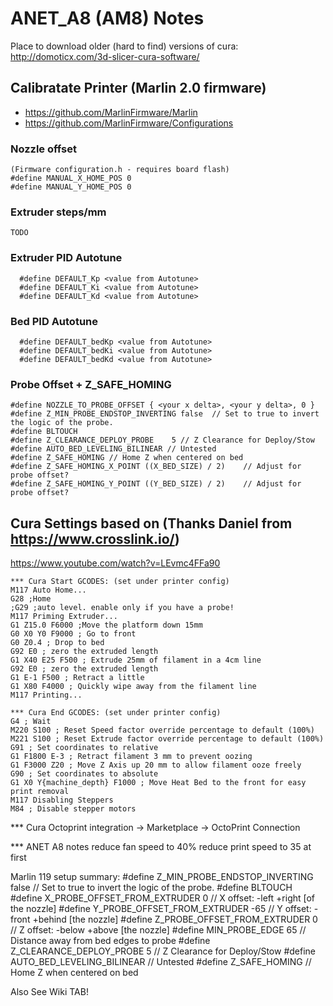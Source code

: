 # ANET_A8 (AM8) Notes

Place to download older (hard to find) versions of cura:
http://domoticx.com/3d-slicer-cura-software/

## Calibratate Printer (Marlin 2.0 firmware)
- https://github.com/MarlinFirmware/Marlin
- https://github.com/MarlinFirmware/Configurations

### Nozzle offset 
```
(Firmware configuration.h - requires board flash)
#define MANUAL_X_HOME_POS 0
#define MANUAL_Y_HOME_POS 0
```
### Extruder steps/mm
```
TODO
```
### Extruder PID Autotune 
```
  #define DEFAULT_Kp <value from Autotune>
  #define DEFAULT_Ki <value from Autotune>
  #define DEFAULT_Kd <value from Autotune>
```
### Bed PID Autotune 
```
  #define DEFAULT_bedKp <value from Autotune>
  #define DEFAULT_bedKi <value from Autotune>
  #define DEFAULT_bedKd <value from Autotune>
```
### Probe Offset + Z_SAFE_HOMING
```
#define NOZZLE_TO_PROBE_OFFSET { <your x delta>, <your y delta>, 0 }
#define Z_MIN_PROBE_ENDSTOP_INVERTING false  // Set to true to invert the logic of the probe.
#define BLTOUCH
#define Z_CLEARANCE_DEPLOY_PROBE    5 // Z Clearance for Deploy/Stow
#define AUTO_BED_LEVELING_BILINEAR // Untested
#define Z_SAFE_HOMING // Home Z when centered on bed
#define Z_SAFE_HOMING_X_POINT ((X_BED_SIZE) / 2)    // Adjust for probe offset?
#define Z_SAFE_HOMING_Y_POINT ((Y_BED_SIZE) / 2)    // Adjust for probe offset?
```
## Cura Settings based on (Thanks Daniel from https://www.crosslink.io/)
https://www.youtube.com/watch?v=LEvmc4FFa90
```
*** Cura Start GCODES: (set under printer config)
M117 Auto Home...
G28 ;Home
;G29 ;auto level. enable only if you have a probe!
M117 Priming Extruder...
G1 Z15.0 F6000 ;Move the platform down 15mm
G0 X0 Y0 F9000 ; Go to front
G0 Z0.4 ; Drop to bed
G92 E0 ; zero the extruded length
G1 X40 E25 F500 ; Extrude 25mm of filament in a 4cm line
G92 E0 ; zero the extruded length
G1 E-1 F500 ; Retract a little
G1 X80 F4000 ; Quickly wipe away from the filament line
M117 Printing...

*** Cura End GCODES: (set under printer config)
G4 ; Wait
M220 S100 ; Reset Speed factor override percentage to default (100%)
M221 S100 ; Reset Extrude factor override percentage to default (100%)
G91 ; Set coordinates to relative
G1 F1800 E-3 ; Retract filament 3 mm to prevent oozing
G1 F3000 Z20 ; Move Z Axis up 20 mm to allow filament ooze freely
G90 ; Set coordinates to absolute
G1 X0 Y{machine_depth} F1000 ; Move Heat Bed to the front for easy print removal
M117 Disabling Steppers
M84 ; Disable stepper motors
```

*** Cura Octoprint integration
-> Marketplace -> OctoPrint Connection

*** ANET A8 notes
reduce fan speed to 40%
reduce print speed to 35 at first



Marlin 119 setup summary:
#define Z_MIN_PROBE_ENDSTOP_INVERTING false  // Set to true to invert the logic of the probe.
#define BLTOUCH
#define X_PROBE_OFFSET_FROM_EXTRUDER 0   // X offset: -left  +right  [of the nozzle]
#define Y_PROBE_OFFSET_FROM_EXTRUDER -65   // Y offset: -front +behind [the nozzle]
#define Z_PROBE_OFFSET_FROM_EXTRUDER 0   // Z offset: -below +above  [the nozzle]
#define MIN_PROBE_EDGE 65 // Distance away from bed edges to probe
#define Z_CLEARANCE_DEPLOY_PROBE   5 // Z Clearance for Deploy/Stow
#define AUTO_BED_LEVELING_BILINEAR // Untested
#define Z_SAFE_HOMING // Home Z when centered on bed

Also See Wiki TAB!
